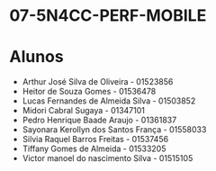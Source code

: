# 07-5N4CC-PERF-MOBILE

# Alunos
* Arthur José Silva de Oliveira - 01523856
* Heitor de Souza Gomes - 01536478
* Lucas Fernandes de Almeida Silva - 01503852
* Midori Cabral Sugaya - 01347101
* Pedro Henrique Baade Araujo - 01361837
* Sayonara Kerollyn dos Santos França - 01558033
* Silvia Raquel Barros Freitas - 01537456
* Tiffany Gomes de Almeida - 01533205
* Victor manoel do nascimento Silva - 01515105
